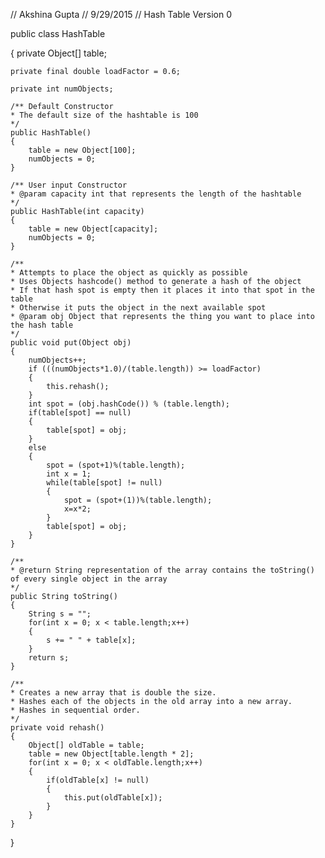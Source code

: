 // Akshina Gupta
// 9/29/2015
// Hash Table Version 0

public class HashTable

{
	private Object[] table;
	
	private final double loadFactor = 0.6;
	
	private int numObjects;
	
	/** Default Constructor
	* The default size of the hashtable is 100
	*/
	public HashTable()
	{
		table = new Object[100];
		numObjects = 0;
	}
	
	/** User input Constructor
	* @param capacity int that represents the length of the hashtable
	*/
	public HashTable(int capacity)
	{
		table = new Object[capacity];
		numObjects = 0;
	}
	
	/** 
	* Attempts to place the object as quickly as possible
	* Uses Objects hashcode() method to generate a hash of the object
	* If that hash spot is empty then it places it into that spot in the table
	* Otherwise it puts the object in the next available spot
	* @param obj Object that represents the thing you want to place into the hash table
	*/
	public void put(Object obj)
	{
		numObjects++;
		if (((numObjects*1.0)/(table.length)) >= loadFactor)
		{
			this.rehash();
		}
		int spot = (obj.hashCode()) % (table.length);
		if(table[spot] == null)
		{
			table[spot] = obj;
		}
		else
		{
			spot = (spot+1)%(table.length);
			int x = 1;
			while(table[spot] != null)
			{
				spot = (spot+(1))%(table.length);
				x=x*2;
			}
			table[spot] = obj;
		}
	}
	
	/**
	* @return String representation of the array contains the toString() of every single object in the array
	*/
	public String toString()
	{
		String s = "";
		for(int x = 0; x < table.length;x++)
		{
			s += " " + table[x];
		}
		return s;
	}
	
	/**
	* Creates a new array that is double the size.
	* Hashes each of the objects in the old array into a new array.
	* Hashes in sequential order.
	*/
	private void rehash()
	{
		Object[] oldTable = table;
		table = new Object[table.length * 2];
		for(int x = 0; x < oldTable.length;x++)
		{
			if(oldTable[x] != null)
			{
				this.put(oldTable[x]);
			}
		}
	}
	
}
